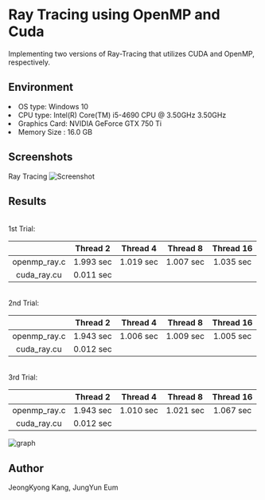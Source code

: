 # Ray Tracing using OpenMP and Cuda
 Implementing two versions of Ray-Tracing that utilizes CUDA and OpenMP, respectively. 
 
 
 ## Environment
 <li>OS type: Windows 10</li>
 <li>CPU type: Intel(R) Core(TM) i5-4690 CPU @ 3.50GHz 3.50GHz</li>
 <li>Graphics Card: NVIDIA GeForce GTX 750 Ti</li>
 <li>Memory Size : 16.0 GB</li>
 
 ## Screenshots
 Ray Tracing
 ![Screenshot](https://github.com/jeongkyeong/ray-tracing-OpenMP-and-Cuda/blob/master/Screenshot.png)
 
 ## Results
 <br/>
 1st Trial:
 
 |             |Thread 2|Thread 4|Thread 8|Thread 16|
 |:-----------:|:------:|:------:|:------:|:-------:|
 |openmp_ray.c |1.993 sec|1.019 sec|1.007 sec|1.035 sec|
 |cuda_ray.cu  |0.011 sec| 

 <br/>
 2nd Trial: 
 
 |             |Thread 2|Thread 4|Thread 8|Thread 16|
 |:-----------:|:------:|:------:|:------:|:-------:|
 |openmp_ray.c |1.943 sec|1.006 sec|1.009 sec|1.005 sec|
 |cuda_ray.cu  |0.012 sec|

 <br/>
 3rd Trial: 
 
 |             |Thread 2|Thread 4|Thread 8|Thread 16|
 |:-----------:|:------:|:------:|:------:|:-------:|
 |openmp_ray.c |1.943 sec|1.010 sec|1.021 sec|1.067 sec|
 |cuda_ray.cu  |0.012 sec|


 ![graph](https://github.com/jeongkyeong/ray-tracing-OpenMP-and-Cuda/blob/master/graph.png)



 ## Author 
 JeongKyong Kang, JungYun Eum
